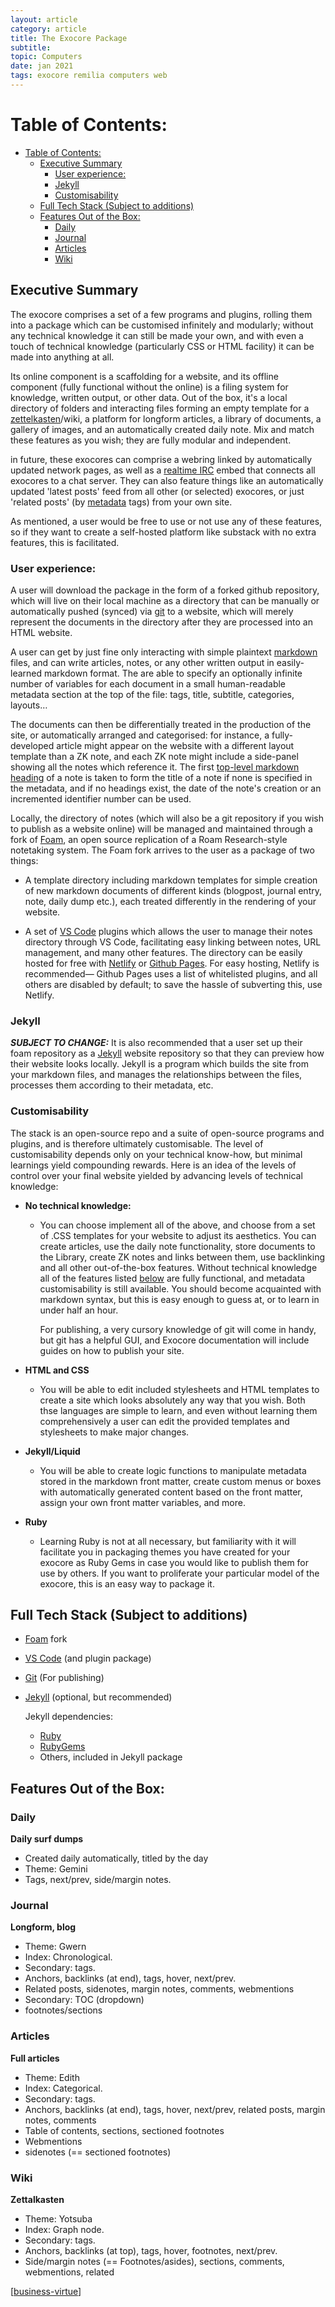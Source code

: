```yaml
---
layout: article
category: article
title: The Exocore Package
subtitle:
topic: Computers
date: jan 2021
tags: exocore remilia computers web
---
```

# Table of Contents:
- [Table of Contents:](#table-of-contents)
  - [Executive Summary](#executive-summary)
    - [User experience:](#user-experience)
    - [Jekyll](#jekyll)
    - [Customisability](#customisability)
  - [Full Tech Stack (Subject to additions)](#full-tech-stack-subject-to-additions)
  - [Features Out of the Box:](#features-out-of-the-box)
    - [Daily](#daily)
    - [Journal](#journal)
    - [Articles](#articles)
    - [Wiki](#wiki)

## Executive Summary

The exocore comprises a set of a few programs and plugins, rolling them into a package which can be customised infinitely and modularly; without any technical knowledge it can still be made your own, and with even a touch of technical knowledge (particularly CSS or HTML facility) it can be made into anything at all.

Its online component is a scaffolding for a website, and its offline component (fully functional without the online) is a filing system for knowledge, written output, or other data. Out of the box, it's a local directory of folders and interacting files forming an empty template for a [zettelkasten](https://zettelkasten.de/introduction/)/wiki, a platform for longform articles, a library of documents, a gallery of images, and an automatically created daily note. Mix and match these features as you wish; they are fully modular and independent.

in future, these exocores can comprise a webring linked by automatically updated network pages, as well as a [realtime IRC](https://xcela.org/#realtime-communicaiton) embed that connects all exocores to a chat server. They can also feature things like an automatically updated 'latest posts' feed from all other (or selected) exocores, or just 'related posts' (by [metadata](https://jekyllrb.com/docs/front-matter/) tags) from your own site.

As mentioned, a user would be free to use or not use any of these features, so if they want to create a self-hosted platform like substack with no extra features, this is facilitated.

### User experience:

A user will download the package in the form of a forked github repository, which will live on their local machine as a directory that can be manually or automatically pushed (synced) via [git](https://git-scm.com) to a website, which will merely represent the documents in the directory after they are processed into an HTML website.

A user can get by just fine only interacting with simple plaintext [markdown](https://www.markdownguide.org) files, and can write articles, notes, or any other written output in easily-learned markdown format. The are able to specify an optionally infinite number of variables for each document in a small human-readable metadata section at the top of the file: tags, title, subtitle, categories, layouts… 

The documents can then be differentially treated in the production of the site, or automatically arranged and categorised: for instance, a fully-developed article might appear on the website with a different layout template than a ZK note, and each ZK note might include a side-panel showing all the notes which reference it. The first [top-level markdown heading](https://www.markdownguide.org/basic-syntax#headings) of a note is taken to form the title of a note if none is specified in the metadata, and if no headings exist, the date of the note's creation or an incremented identifier number can be used.

Locally, the directory of notes (which will also be a git repository if you wish to publish as a website online) will be managed and maintained through a fork of [Foam](https://foambubble.github.io/foam/), an open source replication of a Roam Research-style notetaking system. The Foam fork arrives to the user as a package of two things:

- A template directory including markdown templates for simple creation of new markdown documents of different kinds (blogpost, journal entry, note, daily dump etc.), each treated differently in the rendering of your website.

- A set of [VS Code](https://code.visualstudio.com) plugins which allows the user to manage their notes directory through VS Code, facilitating easy linking between notes, URL management, and many other features. The directory can be easily hosted for free with [Netlify](https://www.netlify.com) or [Github Pages](https://pages.github.com). For easy hosting, Netlify is recommended— Github Pages uses a list of whitelisted plugins, and all others are disabled by default; to save the hassle of subverting this, use Netlify.



### Jekyll
***SUBJECT TO CHANGE:*** It is also recommended that a user set up their foam repository as a [Jekyll](https://jekyllrb.com) website repository so that they can preview how their website looks locally. Jekyll is a program which builds the site from your markdown files, and manages the relationships between the files, processes them according to their metadata, etc. 


### Customisability

The stack is an open-source repo and a suite of open-source programs and plugins, and is therefore ultimately customisable. The level of customisability depends only on your technical know-how, but minimal learnings yield compounding rewards. Here is an idea of the levels of control over your final website yielded by advancing levels of technical knowledge:

- **No technical knowledge:**
  - You can choose implement all of the above, and choose from a set of .CSS templates for your website to adjust its aesthetics. You can create articles, use the daily note functionality, store documents to the Library, create ZK notes and links between them, use backlinking and all other out-of-the-box features. Without technical knowledge all of the features listed [below](#features-out-of-the-box) are fully functional, and metadata customisability is still available. You should become acquainted with markdown syntax, but this is easy enough to guess at, or to learn in under half an hour. 

    For publishing, a very cursory knowledge of git will come in handy, but git has a helpful GUI, and Exocore documentation will include guides on how to publish your site.
  
- **HTML and CSS**
  - You will be able to edit included stylesheets and HTML templates to create a site which looks absolutely any way that you wish. Both thse languages are simple to learn, and even without learning them comprehensively a user can edit the provided templates and stylesheets to make major changes.  

- **Jekyll/Liquid**
  - You will be able to create logic functions to manipulate metadata stored in the markdown front matter, create custom menus or boxes with automatically generated content based on the front matter, assign your own front matter variables, and more. 

- **Ruby**
  - Learning Ruby is not at all necessary, but familiarity with it will facilitate you in packaging themes you have created for your exocore as Ruby Gems in case you would like to publish them for use by others. If you want to proliferate your particular model of the exocore, this is an easy way to package it.


## Full Tech Stack (Subject to additions)

- [Foam](https://foambubble.github.io/foam/) fork
- [VS Code](https://code.visualstudio.com) (and plugin package)
- [Git](https://git-scm.com) (For publishing)
- [Jekyll](https://jekyllrb.com) (optional, but recommended)
  
    Jekyll dependencies:
  - [Ruby](https://www.ruby-lang.org/en/)
  - [RubyGems](https://guides.rubygems.org/rubygems-basics/)
  - Others, included in Jekyll package


## Features Out of the Box:

### Daily
**Daily surf dumps**
- Created daily automatically, titled by the day
- Theme: Gemini
- Tags, next/prev, side/margin notes.
  
### Journal
**Longform, blog**
- Theme: Gwern
- Index: Chronological.
- Secondary: tags.
- Anchors, backlinks (at end), tags, hover, next/prev.
- Related posts, sidenotes, margin notes, comments, webmentions
- Secondary: TOC (dropdown)
- footnotes/sections

### Articles
**Full articles**
- Theme: Edith
- Index: Categorical.
- Secondary: tags.
- Anchors, backlinks (at end), tags, hover, next/prev, related posts, margin notes, comments
- Table of contents, sections, sectioned footnotes
- Webmentions
- sidenotes (== sectioned footnotes)

### Wiki
**Zettalkasten**
- Theme: Yotsuba
- Index: Graph node.
- Secondary: tags.
- Anchors, backlinks (at top), tags, hover, footnotes, next/prev.
- Side/margin notes (== Footnotes/asides), sections, comments, webmentions, related



[[business-virtue]]

[//begin]: # "Autogenerated link references for markdown compatibility"
[business-virtue]: ../_journal/business-virtue "The American Samurai"
[//end]: # "Autogenerated link references"
